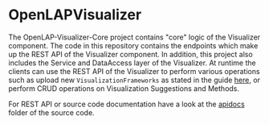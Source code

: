 # OpenLAPVisualizer

The OpenLAP-Visualizer-Core project contains "core" logic of the Visualizer component. The code in this repository contains the endpoints which make up the REST API of the Visualizer component. 
In addition, this project also includes the Service and DataAccess layer of the Visualizer.
At runtime the clients can use the REST API of the Visualizer to perform various operations such as upload new `VisualizationFrameworks` as stated in the guide <a href="https://github.com/OpenLearningAnalyticsPlatform/OpenLAP-Visualizer-Framework">here</a>, or
perform CRUD operations on Visualization Suggestions and Methods. 

For REST API or source code documentation have a look at the <a href="https://github.com/OpenLearningAnalyticsPlatform/OpenLAP-Visualizer-Core/tree/master/apidocs">apidocs</a> folder of the source code.



